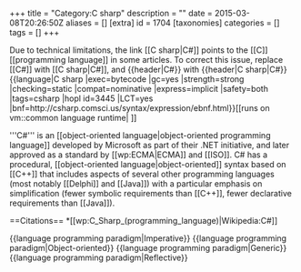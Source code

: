 +++
title = "Category:C sharp"
description = ""
date = 2015-03-08T20:26:50Z
aliases = []
[extra]
id = 1704
[taxonomies]
categories = []
tags = []
+++

<div class="messagebox">Due to technical limitations, the link [[C sharp|C#]] points to the [[C]] [[programming language]] in some articles. To correct this issue, replace <nowiki>[[C#]] with [[C sharp|C#]], and {{header|C#}} with {{header|C sharp|C#}}</nowiki></div>
{{language|C sharp
|exec=bytecode
|gc=yes
|strength=strong
|checking=static
|compat=nominative
|express=implicit
|safety=both
|tags=csharp
|hopl id=3445
|LCT=yes
|bnf=http://csharp.comsci.us/syntax/expression/ebnf.html}}[[runs on vm::common language runtime| ]]

'''C#''' is an [[object-oriented language|object-oriented programming language]] developed by Microsoft as part of their .NET initiative, and later approved as a standard by [[wp:ECMA|ECMA]] and [[ISO]]. C# has a procedural, [[object-oriented language|object-oriented]] syntax based on [[C++]] that includes aspects of several other programming languages (most notably [[Delphi]] and [[Java]]) with a particular emphasis on simplification (fewer symbolic requirements than [[C++]], fewer declarative requirements than [[Java]]).

==Citations==
*[[wp:C_Sharp_(programming_language)|Wikipedia:C#]]

{{language programming paradigm|Imperative}}
{{language programming paradigm|Object-oriented}}
{{language programming paradigm|Generic}}
{{language programming paradigm|Reflective}}
